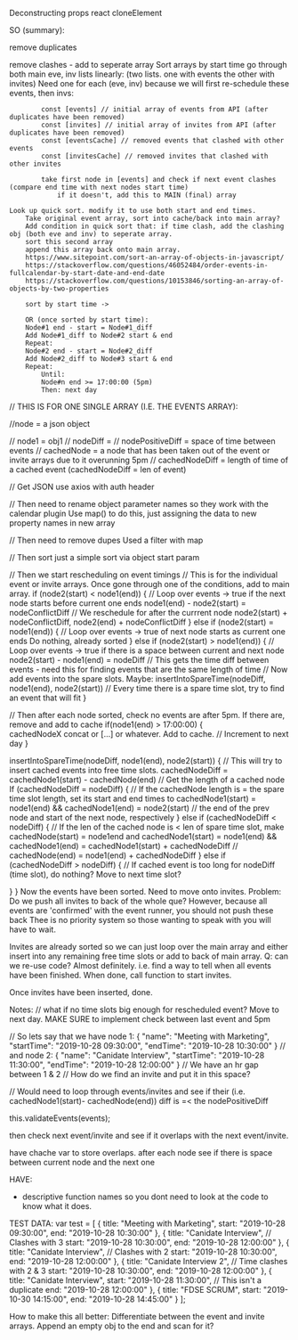 Deconstructing props
react cloneElement
<!-- 
Process:
1# Remove duplicates
2# reschedule events that are outside of work hours (Go over invites (for loop) & check if time is free or not. if free add to event list.)
	- external list of unused events
3# add possible invites to time slots
	- external list of unsused invites
4# fill in unused events
5# fill in unused invites
 -->

SO (summary):
<!-- 
process:
-Remove duplicates
-Sort events array and inv array according to date and time
-main algo
  -Push overlapping events to a latter time
  -Do nothing for back-to-back events
  -Store time differences between events
  -
-if event is after 5pm add to eventCache. Seperate caches as we will merge events back into main array before invites
-End up with two arrays. Events and Invites. These have no clashing nodes with time spaces between events.
-First loop through eventCache to merge events back in.


- Main algorithm:
   This will sort events into the main array by comparing times
   - events will be merged into main first as these have been confirmed
   - 
- Once main array finalised, display events -->




remove duplicates

remove clashes - add to seperate array
Sort arrays by start time
	go through both main eve, inv lists linearly:
	(two lists. one with events the other with invites)
		Need one for each (eve, inv) because we will first re-schedule these events, then invs:

		    const [events] // initial array of events from API (after duplicates have been removed)
    		const [invites] // initial array of invites from API (after duplicates have been removed)
    		const [eventsCache] // removed events that clashed with other events
    		const [invitesCache] // removed invites that clashed with other invites

			take first node in [events] and check if next event clashes (compare end time with next nodes start time)
				if it doesn't, add this to MAIN (final) array

	Look up quick sort. modify it to use both start and end times.
		Take original event array, sort into cache/back into main array?
		Add condition in quick sort that: if time clash, add the clashing obj (both eve and inv) to seperate array.
		sort this second array
		append this array back onto main array.
		https://www.sitepoint.com/sort-an-array-of-objects-in-javascript/
		https://stackoverflow.com/questions/46052484/order-events-in-fullcalendar-by-start-date-and-end-date
		https://stackoverflow.com/questions/10153846/sorting-an-array-of-objects-by-two-properties

		sort by start time -> 

		OR (once sorted by start time):
		Node#1 end - start = Node#1_diff
		Add Node#1_diff to Node#2 start & end
		Repeat:
		Node#2 end - start = Node#2_diff
		Add Node#2_diff to Node#3 start & end
		Repeat:
			Until:
			Node#n end >= 17:00:00 (5pm)
			Then: next day







// THIS IS FOR ONE SINGLE ARRAY (I.E. THE EVENTS ARRAY):

//node = a json object

// node1 = obj1
// nodeDiff = 
// nodePositiveDiff = space of time between events
// cachedNode = a node that has been taken out of the event or invite arrays due to it overunning 5pm
// cachedNodeDiff = length of time of a cached event (cachedNodeDiff = len of event)

// Get JSON
use axios with auth header 

// Then need to rename object parameter names so they work with the calendar plugin
Use map() to do this, just assigning the data to new property names in new array 

// Then need to remove dupes
Used a filter with map

// Then sort
just a simple sort via object start param

// Then we start rescheduling on event timings
// This is for the individual event or invite arrays. Once gone through one of the conditions, add to main array. 
if (node2(start) < node1(end)) {                                    // Loop over events -> true if the next node starts before current one ends
  node1(end) - node2(start) = nodeConflictDiff                      // We reschedule for after the currrent node
  node2(start) + nodeConflictDiff, node2(end) + nodeConflictDiff
} else if (node2(start) = node1(end)) {                             // Loop over events -> true of next node starts as current one ends
  Do nothing, already sorted
} else if (node2(start) > node1(end)) {                             // Loop over events -> true if there is a space between current and next node
  node2(start) - node1(end) = nodeDiff                      // This gets the time diff between events - need this for finding events that are the same length of time
  // Now add events into the spare slots. Maybe:
  insertIntoSpareTime(nodeDiff, node1(end), node2(start))   // Every time there is a spare time slot, try to find an event that will fit
}

// Then after each node sorted, check no events are after 5pm. If there are, remove and add to cache
if(node1(end) > 17:00:00) {                
  cachedNodeX concat or [...] or whatever. Add to cache.
  // Increment to next day
}

insertIntoSpareTime(nodeDiff, node1(end), node2(start)) {               // This will try to insert cached events into free time slots.
  cachedNodeDiff = cachedNode1(start) - cachedNode(end)                 // Get the length of a cached node
  If (cachedNodeDiff = nodeDiff) {                                      // If the cachedNode length is = the spare time slot length, set its start and end times to 
  cachedNode1(start) = node1(end) && cachedNode1(end) = node2(start)    // the end of the prev node and start of the next node, respectively
  } else if (cachedNodeDiff < nodeDiff) {                               // If the len of the cached node is < len of spare time slot, make cachedNode(start) = node1end and
    cachedNode1(start) = node1(end) && cachedNode1(end) = cachedNode1(start) + cachedNodeDiff   // cachedNode(end) = node1(end) + cachedNodeDiff
  } else if (cachedNodeDiff > nodeDiff) {                               // If cached event is too long for nodeDiff (time slot), do nothing? Move to next time slot?

  }
}
Now the events have been sorted. Need to move onto invites.
  Problem: Do we push all invites to back of the whole que?
  However, because all events are 'confirmed' with the event runner, you should not push these back
  Thee is no priority system so those wanting to speak with you will have to wait.

Invites are already sorted so we can just loop over the main array and either
  insert into any remaining free time slots
  or add to back of main array.
  Q: can we re-use code? Almost definitely.
  i.e. find a way to tell when all events have been finished. When done, call function to start invites. 

Once invites have been inserted, done.

Notes:
// what if no time slots big enough for rescheduled event? Move to next day. MAKE SURE to implement check between last event and 5pm


  // So lets say that we have node 1:
  {
    "name": "Meeting with Marketing",
    "startTime": "2019-10-28 09:30:00",
    "endTime": "2019-10-28 10:30:00"
  }
  // and node 2:
  {
    "name": "Canidate Interview",
    "startTime": "2019-10-28 11:30:00",
    "endTime": "2019-10-28 12:00:00"
  }
  // We have an hr gap between 1 & 2
  // How do we find an invite and put it in this space?

  // Would need to loop through events/invites and see if their (i.e. cachedNode1(start)- cachedNode(end)) diff is =< the nodePositiveDiff


this.validateEvents(events);

then check next event/invite and see if it overlaps with the next event/invite.

have chache var to store overlaps. after each node see if there is space between current node and the next one


HAVE:
- descriptive function names so you dont need to look at the code to know what it does.


TEST DATA:
      var test = [
        {
          title: "Meeting with Marketing",
          start: "2019-10-28 09:30:00",
          end: "2019-10-28 10:30:00"
        },
        {
          title: "Canidate Interview",  // Clashes with 3
          start: "2019-10-28 10:30:00",
          end: "2019-10-28 12:00:00"
        },
        {
          title: "Canidate Interview",  // Clashes with 2
          start: "2019-10-28 10:30:00",
          end: "2019-10-28 12:00:00"
        },
        {
          title: "Canidate Interview 2",  // Time clashes with 2 & 3
          start: "2019-10-28 10:30:00",
          end: "2019-10-28 12:00:00"
        },
        {
          title: "Canidate Interview",
          start: "2019-10-28 11:30:00",   // This isn't a duplicate
          end: "2019-10-28 12:00:00"
        },
        {
          title: "FDSE SCRUM",
          start: "2019-10-30 14:15:00",
          end: "2019-10-28 14:45:00"
        }
      ];

How to make this all better:
Differentiate between the event and invite arrays. Append an empty obj to the end and scan for it?